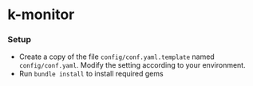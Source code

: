 # k-monitor

### Setup

* Create a copy of the file `config/conf.yaml.template` named `config/conf.yaml`. Modify the
  setting according to your environment.
* Run `bundle install` to install required gems
